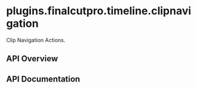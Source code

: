 # plugins.finalcutpro.timeline.clipnavigation

Clip Navigation Actions.

## API Overview

## API Documentation

